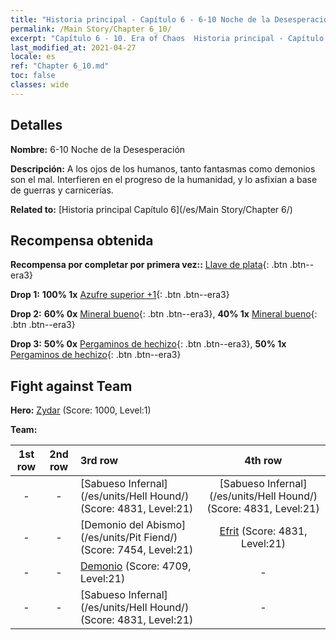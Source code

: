 ```yaml
---
title: "Historia principal - Capítulo 6 - 6-10 Noche de la Desesperación"
permalink: /Main Story/Chapter 6_10/
excerpt: "Capítulo 6 - 10. Era of Chaos  Historia principal - Capítulo 6_10. 6-10 Noche de la Desesperación"
last_modified_at: 2021-04-27
locale: es
ref: "Chapter 6_10.md"
toc: false
classes: wide
---
```


## Detalles

 **Nombre:** 6-10 Noche de la Desesperación

 **Descripción:** A los ojos de los humanos, tanto fantasmas como demonios son el mal. Interfieren en el progreso de la humanidad, y lo asfixian a base de guerras y carnicerías.

 **Related to:** [Historia principal Capítulo 6](/es/Main Story/Chapter 6/)

## Recompensa obtenida

 **Recompensa por completar por primera vez::** [Llave de plata](/ItemsES/con_693/){: .btn .btn--era3}

 **Drop 1:** **100% 1x** [Azufre superior +1](/ItemsES/mat_22/){: .btn .btn--era3}

 **Drop 2:** **60% 0x** [Mineral bueno](/ItemsES/mat_12/){: .btn .btn--era3}, **40% 1x** [Mineral bueno](/ItemsES/mat_12/){: .btn .btn--era3}

 **Drop 3:** **50% 0x** [Pergaminos de hechizo](/ItemsES/con_694/){: .btn .btn--era3}, **50% 1x** [Pergaminos de hechizo](/ItemsES/con_694/){: .btn .btn--era3}


## Fight against Team
 **Hero:** [Zydar](/es/heroes/Zydar/) (Score: 1000, Level:1)

 **Team:**


  | 1st row | 2nd row | 3rd row | 4th row |
  |:----:|:----:|:----|:----:|
  | - | - | [Sabueso Infernal](/es/units/Hell Hound/) (Score: 4831, Level:21)  | [Sabueso Infernal](/es/units/Hell Hound/) (Score: 4831, Level:21)  |
  | - | - | [Demonio del Abismo](/es/units/Pit Fiend/) (Score: 7454, Level:21)  | [Efrit](/es/units/Efreeti/) (Score: 4831, Level:21)  |
  | - | - | [Demonio](/es/units/Demon/) (Score: 4709, Level:21)  | - |
  | - | - | [Sabueso Infernal](/es/units/Hell Hound/) (Score: 4831, Level:21)  | - |


